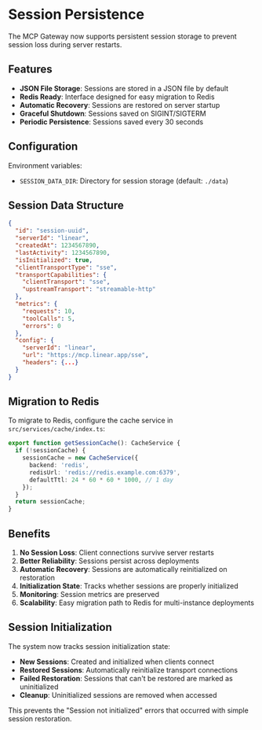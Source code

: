# Session Persistence

The MCP Gateway now supports persistent session storage to prevent session loss during server restarts.

## Features

- **JSON File Storage**: Sessions are stored in a JSON file by default
- **Redis Ready**: Interface designed for easy migration to Redis
- **Automatic Recovery**: Sessions are restored on server startup
- **Graceful Shutdown**: Sessions saved on SIGINT/SIGTERM
- **Periodic Persistence**: Sessions saved every 30 seconds

## Configuration

Environment variables:
- `SESSION_DATA_DIR`: Directory for session storage (default: `./data`)

## Session Data Structure

```json
{
  "id": "session-uuid",
  "serverId": "linear",
  "createdAt": 1234567890,
  "lastActivity": 1234567890,
  "isInitialized": true,
  "clientTransportType": "sse",
  "transportCapabilities": {
    "clientTransport": "sse",
    "upstreamTransport": "streamable-http"
  },
  "metrics": {
    "requests": 10,
    "toolCalls": 5,
    "errors": 0
  },
  "config": {
    "serverId": "linear",
    "url": "https://mcp.linear.app/sse",
    "headers": {...}
  }
}
```

## Migration to Redis

To migrate to Redis, configure the cache service in `src/services/cache/index.ts`:

```typescript
export function getSessionCache(): CacheService {
  if (!sessionCache) {
    sessionCache = new CacheService({
      backend: 'redis',
      redisUrl: 'redis://redis.example.com:6379',
      defaultTtl: 24 * 60 * 60 * 1000, // 1 day
    });
  }
  return sessionCache;
}
```

## Benefits

1. **No Session Loss**: Client connections survive server restarts
2. **Better Reliability**: Sessions persist across deployments
3. **Automatic Recovery**: Sessions are automatically reinitialized on restoration
4. **Initialization State**: Tracks whether sessions are properly initialized
5. **Monitoring**: Session metrics are preserved
6. **Scalability**: Easy migration path to Redis for multi-instance deployments

## Session Initialization

The system now tracks session initialization state:

- **New Sessions**: Created and initialized when clients connect
- **Restored Sessions**: Automatically reinitialize transport connections
- **Failed Restoration**: Sessions that can't be restored are marked as uninitialized
- **Cleanup**: Uninitialized sessions are removed when accessed

This prevents the "Session not initialized" errors that occurred with simple session restoration.
